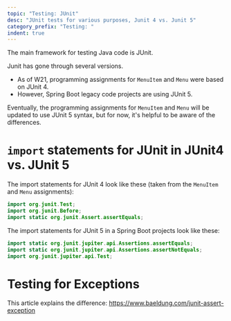 ```yaml
---
topic: "Testing: JUnit"
desc: "JUnit tests for various purposes, Junit 4 vs. Junit 5"
category_prefix: "Testing: "
indent: true
---
```


The main framework for testing Java code is JUnit.

Junit has gone through several versions. 
* As of W21, programming assignments for `MenuItem` and `Menu` were based on JUnit 4.
* However, Spring Boot legacy code projects are using JUnit 5.

Eventually, the programming assignments for `MenuItem` and `Menu` will be updated to use JUnit 5 syntax, but for now, it's helpful to be aware of the differences.

# `import` statements for JUnit in JUnit4 vs. JUnit 5

The import statements for JUnit 4 look like these (taken from the `MenuItem` and `Menu` assignments):

```java
import org.junit.Test;
import org.junit.Before;
import static org.junit.Assert.assertEquals;
```

The import statements for JUnit 5 in a Spring Boot projects look like these:


```java
import static org.junit.jupiter.api.Assertions.assertEquals;
import static org.junit.jupiter.api.Assertions.assertNotEquals;
import org.junit.jupiter.api.Test;
```

# Testing for Exceptions

This article explains the difference: <https://www.baeldung.com/junit-assert-exception>
